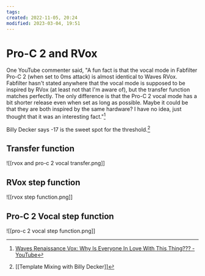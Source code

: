 ```yaml
---
tags: 
created: 2022-11-05, 20:24
modified: 2023-03-04, 19:51
---
```


# Pro-C 2 and RVox
One YouTube commenter said, "A fun fact is that the vocal mode in Fabfilter Pro-C 2 (when set to 0ms attack) is almost identical to Waves RVox. Fabfilter hasn't stated anywhere that the vocal mode is supposed to be inspired by RVox (at least not that I'm aware of), but the transfer function matches perfectly. The only difference is that the Pro-C 2 vocal mode has a bit shorter release even when set as long as possible. Maybe it could be that they are both inspired by the same hardware? I have no idea, just thought that it was an interesting fact."[^1]

Billy Decker says -17 is the sweet spot for the threshold.[^2]

## Transfer function
![[rvox and pro-c 2 vocal transfer.png]]

## RVox step function
![[rvox step function.png]]

## Pro-C 2 Vocal step function
![[pro-c 2 vocal step function.png]]

[^1]: [Waves Renaissance Vox: Why Is Everyone In Love With This Thing??? - YouTube](https://www.youtube.com/watch?v=kNzJj6CZAMA&t=409s)
[^2]: [[Template Mixing with Billy Decker]]